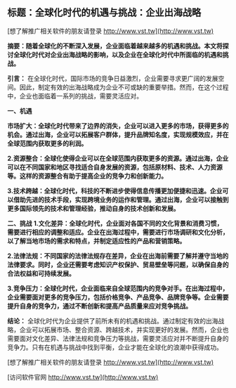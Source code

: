 ## **标题：全球化时代的机遇与挑战：企业出海战略**

[想了解推广相关软件的朋友请登录 http://www.vst.tw](http://www.vst.tw)

**摘要：随着全球化的不断深入发展，企业面临着越来越多的机遇和挑战。本文将探讨全球化时代对企业出海战略的影响，以及企业在全球化时代中所面临的机遇和挑战。**

**引言：**
在全球化时代，国际市场的竞争日益激烈，企业需要寻求更广阔的发展空间。因此，制定有效的出海战略成为企业不可或缺的重要举措。然而，在这个过程中，企业也面临着一系列的挑战，需要灵活应对。

**一、机遇**

**市场扩大：全球化时代带来了边界的消失，企业可以进入更多的市场，获得更多的机会。通过出海，企业可以拓展客户群体，提升品牌知名度，实现规模效应，并在全球范围内获取更多的利润。**

**2.资源整合：全球化使得企业可以在全球范围内获取更多的资源。通过出海，企业可以在不同国家和地区寻找适合自身发展的资源，包括原材料、技术、人力资源等。这样的资源整合有助于提高企业的竞争力和创新能力。**

**3.技术跨越：全球化时代，科技的不断进步使得信息传播更加便捷和迅速。企业可以借助先进的技术手段，实现跨境业务的运作和管理。通过出海，企业可以接触到更多国际领先的技术和管理经验，推动自身的技术创新和发展。**

**二、挑战**
**1.文化差异：全球化时代，企业面对各国不同的文化背景和消费习惯，需要进行相应的调整和适应。企业在出海过程中，需要进行市场调研和文化分析，以了解当地市场的需求和特点，并制定适应性的产品和营销策略。**

**2.法律法规：不同国家的法律法规存在差异，企业在出海前需要了解并遵守当地的法律要求。同时，企业还需要考虑知识产权保护、贸易壁垒等问题，以确保自身的合法权益和可持续发展。**

**3.竞争压力：全球化时代，企业面临来自全球范围内的竞争对手。在出海过程中，企业需要面对更多的竞争压力，包括价格竞争、产品竞争、品牌竞争等。企业需要提升自身的竞争力，通过不断创新和提高产品质量来应对竞争挑战。**

**结论：**
全球化时代为企业提供了前所未有的机遇和挑战。通过制定有效的出海战略，企业可以拓展市场、整合资源、跨越技术，并实现更好的发展。然而，企业也需要面对文化差异、法律法规和竞争压力等挑战，需要灵活应对并不断提升自身的竞争力。只有在机遇与挑战中找到平衡，企业才能在全球化的浪潮中获得成功。

[想了解推广相关软件的朋友请登录 http://www.vst.tw](http://www.vst.tw)


[访问软件官网 http://www.vst.tw](http://www.vst.tw)
